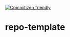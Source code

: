[![Commitizen friendly](https://img.shields.io/badge/commitizen-friendly-brightgreen.svg)](http://commitizen.github.io/cz-cli/)

# repo-template
